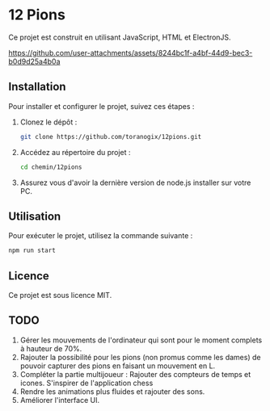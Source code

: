 # 12 Pions
Ce projet est construit en utilisant JavaScript, HTML et ElectronJS.


https://github.com/user-attachments/assets/8244bc1f-a4bf-44d9-bec3-b0d9d25a4b0a



## Installation
Pour installer et configurer le projet, suivez ces étapes :

1. Clonez le dépôt :
    ```bash
    git clone https://github.com/toranogix/12pions.git
    ```
2. Accédez au répertoire du projet :
    ```bash
    cd chemin/12pions
    ```
3. Assurez vous d'avoir la dernière version de node.js installer sur votre PC.


## Utilisation
Pour exécuter le projet, utilisez la commande suivante :
```bash
npm run start
```

## Licence
Ce projet est sous licence MIT.

## TODO

1. Gérer les mouvements de l'ordinateur qui sont pour le moment complets à hauteur de 70%.
2. Rajouter la possibilité pour les pions (non promus comme les dames) de pouvoir capturer des pions en faisant un mouvement en L.
3. Compléter la partie multijoueur : Rajouter des compteurs de temps et icones. S'inspirer de l'application chess
4. Rendre les animations plus fluides et rajouter des sons.
5. Améliorer l'interface UI.
